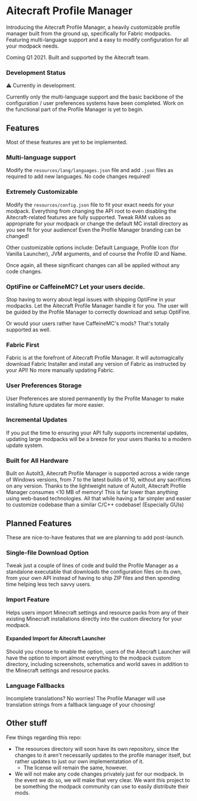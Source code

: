 # Aitecraft Profile Manager

Introducing the Aitecraft Profile Manager, a heavily customizable profile manager built from the ground up, specifically for Fabric modpacks. Featuring multi-language support and a easy to modify configuration for all your modpack needs.

Coming Q1 2021. Built and supported by the Aitecraft team.

### Development Status

⚠ Currently in development.

Currently only the multi-language support and the basic backbone of the configuration / user preferences systems have been completed. Work on the functional part of the Profile Manager is yet to begin.

## Features

Most of these features are yet to be implemented.

### Multi-language support
Modify the `resources/lang/languages.json` file and add `.json` files as required to add new languages. No code changes required!

### Extremely Customizable
Modify the `resources/config.json` file to fit your exact needs for your modpack. Everything from changing the API root to even disabling the Aitecraft-related features are fully supported. Tweak RAM values as appropriate for your modpack or change the default MC install directory as you see fit for your audience! Even the Profile Manager branding can be changed!

Other customizable options include: Default Language, Profile Icon (for Vanilla Launcher), JVM arguments, and of course the Profile ID and Name.

Once again, all these significant changes can all be applied without any code changes.

### OptiFine or CaffeineMC? Let your users decide.
Stop having to worry about legal issues with shipping OptiFine in your modpacks. Let the Aitecraft Profile Manager handle it for you. The user will be guided by the Profile Manager to correctly download and setup OptiFine.

Or would your users rather have CaffeineMC's mods? That's totally supported as well.

### Fabric First
Fabric is at the forefront of Aitecraft Profile Manager. It will automagically download Fabric Installer and install any version of Fabric as instructed by your API! No more manually updating Fabric.

### User Preferences Storage
User Preferences are stored permanently by the Profile Manager to make installing future updates far more easier.

### Incremental Updates
If you put the time to ensuring your API fully supports incremental updates, updating large modpacks will be a breeze for your users thanks to a modern update system.

### Built for All Hardware
Built on AutoIt3, Aitecraft Profile Manager is supported across a wide range of Windows versions, from 7 to the latest builds of 10, without any sacrifices on any version. Thanks to the lightweight nature of AutoIt, Aitecraft Profile Manager consumes <10 MB of memory! This is far lower than anything using web-based technologies. All that while having a far simpler and easier to customize codebase than a similar C/C++ codebase! (Especially GUIs)

## Planned Features

These are nice-to-have features that we are planning to add post-launch.

### Single-file Download Option



Tweak just a couple of lines of code and build the Profile Manager as a standalone executable that downloads the configuration files on its own, from your own API instead of having to ship ZIP files and then spending time helping less tech savvy users.

### Import Feature



Helps users import Minecraft settings and resource packs from any of their existing Minecraft installations directly into the custom directory for your modpack.

#### Expanded Import for Aitecraft Launcher
Should you choose to enable the option, users of the Aitecraft Launcher will have the option to import almost everything to the modpack custom directory, including screenshots, schematics and world saves in addition to the Minecraft settings and resource packs.

### Language Fallbacks
Incomplete translations? No worries! The Profile Manager will use translation strings from a fallback language of your choosing!

## Other stuff

Few things regarding this repo:

- The resources directory will soon have its own repository, since the changes to it aren't necessarily updates to the profile manager itself, but rather updates to just our own implementatation of it.
    - The license will remain the same, however.
- We will not make any code changes privately just for our modpack. In the event we do so, we will make that very clear. We want this project to be something the modpack community can use to easily distribute their mods.
